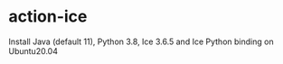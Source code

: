 # action-ice

Install Java (default 11), Python 3.8, Ice 3.6.5 and Ice Python binding on Ubuntu20.04
